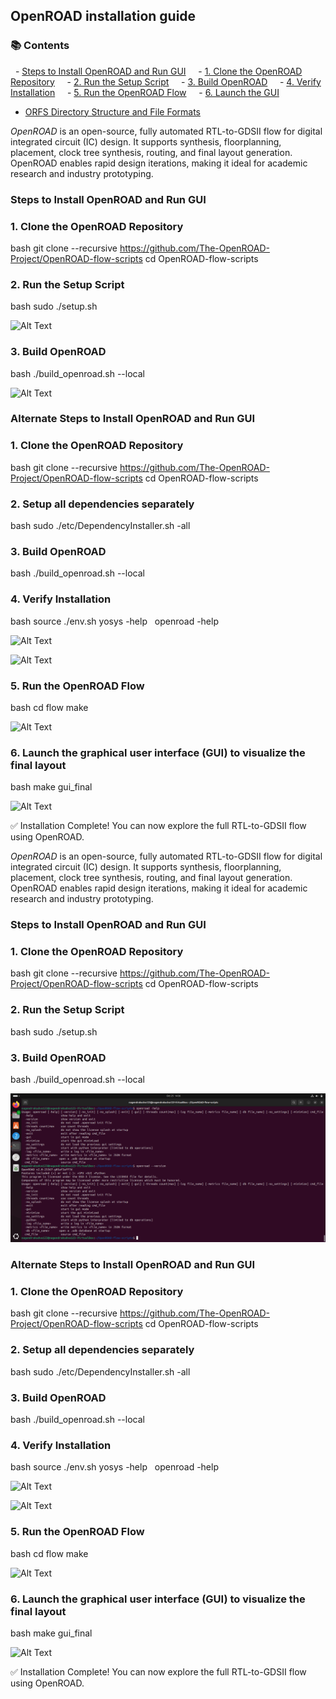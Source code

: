 ## OpenROAD installation guide

### 📚 Contents

  - [Steps to Install OpenROAD and Run GUI](#steps-to-install-openroad-and-run-gui)
    - [1. Clone the OpenROAD Repository](#1-clone-the-openroad-repository)
    - [2. Run the Setup Script](#2-run-the-setup-script)
    - [3. Build OpenROAD](#3-build-openroad)
    - [4. Verify Installation](#4-verify-installation)
    - [5. Run the OpenROAD Flow](#5-run-the-openroad-flow)
    - [6. Launch the GUI](#6-launch-the-graphical-user-interface-gui-to-visualize-the-final-layout)
- [ORFS Directory Structure and File Formats](#orfs-directory-structure-and-file-formats)


*OpenROAD* is an open-source, fully automated RTL-to-GDSII flow for digital integrated circuit (IC) design. It supports synthesis, floorplanning, placement, clock tree synthesis, routing, and final layout generation. OpenROAD enables rapid design iterations, making it ideal for academic research and industry prototyping.

### Steps to Install OpenROAD and Run GUI

### 1. Clone the OpenROAD Repository

bash
git clone --recursive https://github.com/The-OpenROAD-Project/OpenROAD-flow-scripts
cd OpenROAD-flow-scripts


### 2. Run the Setup Script

bash
sudo ./setup.sh

![Alt Text](Images/installation1.jpg)

### 3. Build OpenROAD

bash
./build_openroad.sh --local


![Alt Text](Images/installation2.jpg)


### Alternate Steps to Install OpenROAD and Run GUI

### 1. Clone the OpenROAD Repository

bash
git clone --recursive https://github.com/The-OpenROAD-Project/OpenROAD-flow-scripts
cd OpenROAD-flow-scripts


### 2. Setup all dependencies separately

bash
sudo ./etc/DependencyInstaller.sh -all


### 3. Build OpenROAD

bash
./build_openroad.sh --local

### 4. Verify Installation

bash
source ./env.sh
yosys -help  
openroad -help

![Alt Text](Images/installation3.jpg)

![Alt Text](Images/installation4.jpg)

### 5. Run the OpenROAD Flow

bash
cd flow
make


![Alt Text](Images/installation5.jpg)

### 6. Launch the graphical user interface (GUI) to visualize the final layout

bash
 make gui_final


![Alt Text](Images/installation6.jpg)

✅ Installation Complete! You can now explore the full RTL-to-GDSII flow using OpenROAD.


*OpenROAD* is an open-source, fully automated RTL-to-GDSII flow for digital integrated circuit (IC) design. It supports synthesis, floorplanning, placement, clock tree synthesis, routing, and final layout generation. OpenROAD enables rapid design iterations, making it ideal for academic research and industry prototyping.

### Steps to Install OpenROAD and Run GUI

### 1. Clone the OpenROAD Repository

bash
git clone --recursive https://github.com/The-OpenROAD-Project/OpenROAD-flow-scripts
cd OpenROAD-flow-scripts


### 2. Run the Setup Script

bash
sudo ./setup.sh


### 3. Build OpenROAD

bash
./build_openroad.sh --local


![Alt Text](openroad.png)


### Alternate Steps to Install OpenROAD and Run GUI

### 1. Clone the OpenROAD Repository

bash
git clone --recursive https://github.com/The-OpenROAD-Project/OpenROAD-flow-scripts
cd OpenROAD-flow-scripts


### 2. Setup all dependencies separately

bash
sudo ./etc/DependencyInstaller.sh -all


### 3. Build OpenROAD

bash
./build_openroad.sh --local

### 4. Verify Installation

bash
source ./env.sh
yosys -help  
openroad -help

![Alt Text](Images/installation3.jpg)

![Alt Text](Images/installation4.jpg)

### 5. Run the OpenROAD Flow

bash
cd flow
make


![Alt Text](Images/installation5.jpg)

### 6. Launch the graphical user interface (GUI) to visualize the final layout

bash
 make gui_final


![Alt Text](Images/installation6.jpg)

✅ Installation Complete! You can now explore the full RTL-to-GDSII flow using OpenROAD.
